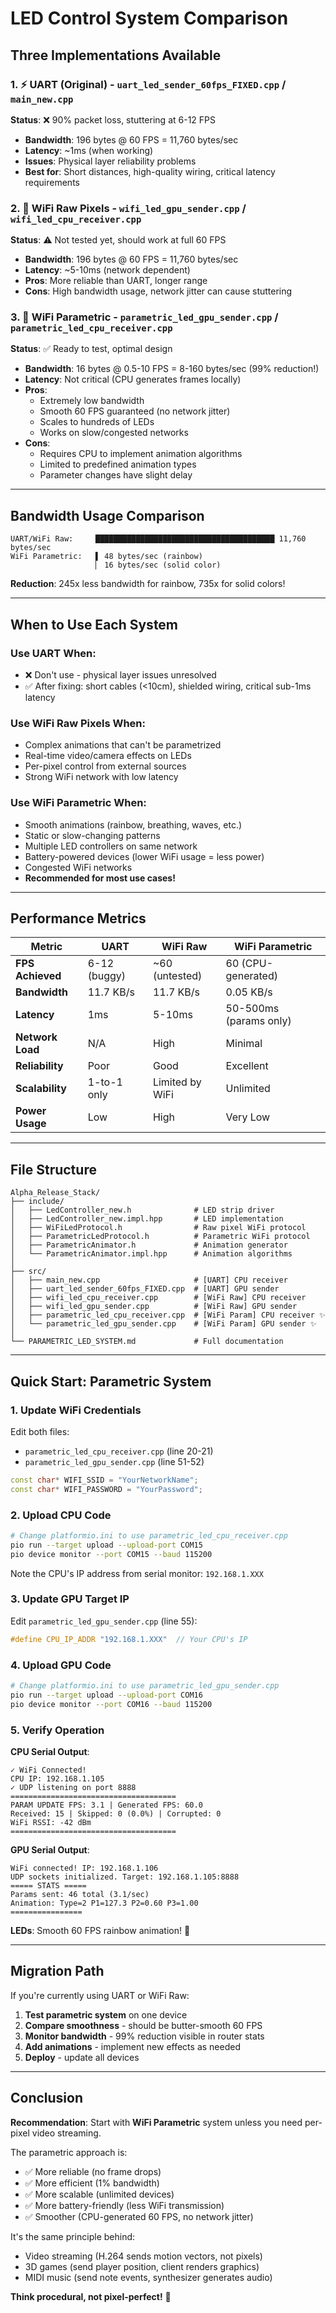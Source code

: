 # LED Control System Comparison

## Three Implementations Available

### 1. ⚡ UART (Original) - `uart_led_sender_60fps_FIXED.cpp` / `main_new.cpp`
**Status**: ❌ 90% packet loss, stuttering at 6-12 FPS
- **Bandwidth**: 196 bytes @ 60 FPS = 11,760 bytes/sec
- **Latency**: ~1ms (when working)
- **Issues**: Physical layer reliability problems
- **Best for**: Short distances, high-quality wiring, critical latency requirements

### 2. 📡 WiFi Raw Pixels - `wifi_led_gpu_sender.cpp` / `wifi_led_cpu_receiver.cpp`
**Status**: ⚠️ Not tested yet, should work at full 60 FPS
- **Bandwidth**: 196 bytes @ 60 FPS = 11,760 bytes/sec
- **Latency**: ~5-10ms (network dependent)
- **Pros**: More reliable than UART, longer range
- **Cons**: High bandwidth usage, network jitter can cause stuttering

### 3. 🎨 WiFi Parametric - `parametric_led_gpu_sender.cpp` / `parametric_led_cpu_receiver.cpp`
**Status**: ✅ Ready to test, optimal design
- **Bandwidth**: 16 bytes @ 0.5-10 FPS = 8-160 bytes/sec (99% reduction!)
- **Latency**: Not critical (CPU generates frames locally)
- **Pros**: 
  - Extremely low bandwidth
  - Smooth 60 FPS guaranteed (no network jitter)
  - Scales to hundreds of LEDs
  - Works on slow/congested networks
- **Cons**: 
  - Requires CPU to implement animation algorithms
  - Limited to predefined animation types
  - Parameter changes have slight delay

---

## Bandwidth Usage Comparison

```
UART/WiFi Raw:     ████████████████████████████████████████ 11,760 bytes/sec
WiFi Parametric:   ▌ 48 bytes/sec (rainbow)
                   ▏ 16 bytes/sec (solid color)
```

**Reduction**: 245x less bandwidth for rainbow, 735x for solid colors!

---

## When to Use Each System

### Use UART When:
- ❌ Don't use - physical layer issues unresolved
- ✅ After fixing: short cables (<10cm), shielded wiring, critical sub-1ms latency

### Use WiFi Raw Pixels When:
- Complex animations that can't be parametrized
- Real-time video/camera effects on LEDs
- Per-pixel control from external sources
- Strong WiFi network with low latency

### Use WiFi Parametric When:
- Smooth animations (rainbow, breathing, waves, etc.)
- Static or slow-changing patterns
- Multiple LED controllers on same network
- Battery-powered devices (lower WiFi usage = less power)
- Congested WiFi networks
- **Recommended for most use cases!**

---

## Performance Metrics

| Metric | UART | WiFi Raw | WiFi Parametric |
|--------|------|----------|-----------------|
| **FPS Achieved** | 6-12 (buggy) | ~60 (untested) | 60 (CPU-generated) |
| **Bandwidth** | 11.7 KB/s | 11.7 KB/s | 0.05 KB/s |
| **Latency** | 1ms | 5-10ms | 50-500ms (params only) |
| **Network Load** | N/A | High | Minimal |
| **Reliability** | Poor | Good | Excellent |
| **Scalability** | 1-to-1 only | Limited by WiFi | Unlimited |
| **Power Usage** | Low | High | Very Low |

---

## File Structure

```
Alpha_Release_Stack/
├── include/
│   ├── LedController_new.h              # LED strip driver
│   ├── LedController_new.impl.hpp       # LED implementation
│   ├── WiFiLedProtocol.h                # Raw pixel WiFi protocol
│   ├── ParametricLedProtocol.h          # Parametric WiFi protocol
│   ├── ParametricAnimator.h             # Animation generator
│   └── ParametricAnimator.impl.hpp      # Animation algorithms
│
├── src/
│   ├── main_new.cpp                     # [UART] CPU receiver
│   ├── uart_led_sender_60fps_FIXED.cpp  # [UART] GPU sender
│   ├── wifi_led_cpu_receiver.cpp        # [WiFi Raw] CPU receiver
│   ├── wifi_led_gpu_sender.cpp          # [WiFi Raw] GPU sender
│   ├── parametric_led_cpu_receiver.cpp  # [WiFi Param] CPU receiver ✨
│   └── parametric_led_gpu_sender.cpp    # [WiFi Param] GPU sender ✨
│
└── PARAMETRIC_LED_SYSTEM.md             # Full documentation
```

---

## Quick Start: Parametric System

### 1. Update WiFi Credentials
Edit both files:
- `parametric_led_cpu_receiver.cpp` (line 20-21)
- `parametric_led_gpu_sender.cpp` (line 51-52)

```cpp
const char* WIFI_SSID = "YourNetworkName";
const char* WIFI_PASSWORD = "YourPassword";
```

### 2. Upload CPU Code
```bash
# Change platformio.ini to use parametric_led_cpu_receiver.cpp
pio run --target upload --upload-port COM15
pio device monitor --port COM15 --baud 115200
```

Note the CPU's IP address from serial monitor: `192.168.1.XXX`

### 3. Update GPU Target IP
Edit `parametric_led_gpu_sender.cpp` (line 55):
```cpp
#define CPU_IP_ADDR "192.168.1.XXX"  // Your CPU's IP
```

### 4. Upload GPU Code
```bash
# Change platformio.ini to use parametric_led_gpu_sender.cpp
pio run --target upload --upload-port COM16
pio device monitor --port COM16 --baud 115200
```

### 5. Verify Operation
**CPU Serial Output**:
```
✓ WiFi Connected!
CPU IP: 192.168.1.105
✓ UDP listening on port 8888
=====================================
PARAM UPDATE FPS: 3.1 | Generated FPS: 60.0
Received: 15 | Skipped: 0 (0.0%) | Corrupted: 0
WiFi RSSI: -42 dBm
=====================================
```

**GPU Serial Output**:
```
WiFi connected! IP: 192.168.1.106
UDP sockets initialized. Target: 192.168.1.105:8888
===== STATS =====
Params sent: 46 total (3.1/sec)
Animation: Type=2 P1=127.3 P2=0.60 P3=1.00
================
```

**LEDs**: Smooth 60 FPS rainbow animation! 🌈

---

## Migration Path

If you're currently using UART or WiFi Raw:

1. **Test parametric system** on one device
2. **Compare smoothness** - should be butter-smooth 60 FPS
3. **Monitor bandwidth** - 99% reduction visible in router stats
4. **Add animations** - implement new effects as needed
5. **Deploy** - update all devices

---

## Conclusion

**Recommendation**: Start with **WiFi Parametric** system unless you need per-pixel video streaming.

The parametric approach is:
- ✅ More reliable (no frame drops)
- ✅ More efficient (1% bandwidth)
- ✅ More scalable (unlimited devices)
- ✅ More battery-friendly (less WiFi transmission)
- ✅ Smoother (CPU-generated 60 FPS, no network jitter)

It's the same principle behind:
- Video streaming (H.264 sends motion vectors, not pixels)
- 3D games (send player position, client renders graphics)
- MIDI music (send note events, synthesizer generates audio)

**Think procedural, not pixel-perfect!** 🎨
